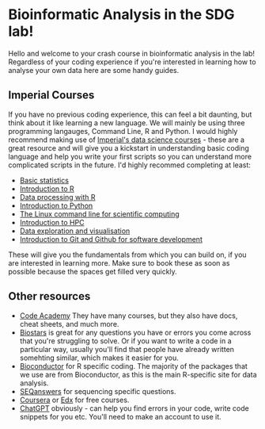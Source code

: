 # Bioinformatic Analysis in the SDG lab!

Hello and welcome to your crash course in bioinformatic analysis in the lab! Regardless of your coding experience if you're interested in learning how to analyse your own data here are some handy guides. 

## Imperial Courses
If you have no previous coding experience, this can feel a bit daunting, but think about it like learning a new language. We will mainly be using three programming langauges, Command Line, R and Python. I would highly recommend making use of [Imperial's data science courses](https://www.imperial.ac.uk/students/academic-support/graduate-school/professional-development/doctoral-students/research-computing-data-science/courses/) - these are a great resource and will give you a kickstart in understanding basic coding language and help you write your first scripts so you can understand more complicated scripts in the future. I'd highly recommed completing at least:

- [Basic statistics](https://www.imperial.ac.uk/students/academic-support/graduate-school/professional-development/doctoral-students/research-computing-data-science/courses/basic-statistics/)
- [Introduction to R](https://www.imperial.ac.uk/students/academic-support/graduate-school/professional-development/doctoral-students/research-computing-data-science/courses/r-programming/)
- [Data processing with R](https://www.imperial.ac.uk/students/academic-support/graduate-school/professional-development/doctoral-students/research-computing-data-science/courses/data-processing-with-r/)
- [Introduction to Python](https://www.imperial.ac.uk/students/academic-support/graduate-school/professional-development/doctoral-students/research-computing-data-science/courses/intro-to-python/)
- [The Linux command line for scientific computing](https://www.imperial.ac.uk/students/academic-support/graduate-school/professional-development/doctoral-students/research-computing-data-science/courses/linux-command-line-for-scientific-computing/)
- [Introduction to HPC](https://www.imperial.ac.uk/students/academic-support/graduate-school/professional-development/doctoral-students/research-computing-data-science/courses/introduction-to-hpc/)
- [Data exploration and visualisation](https://www.imperial.ac.uk/students/academic-support/graduate-school/professional-development/doctoral-students/research-computing-data-science/courses/data-exploration-visualisation/)
- [Introduction to Git and Github for software development](https://www.imperial.ac.uk/students/academic-support/graduate-school/professional-development/doctoral-students/research-computing-data-science/courses/introduction-to-using-git-and-github-for-software-development/)


These will give you the fundamentals from which you can build on, if you are interested in learning more. Make sure to book these as soon as possible because the spaces get filled very quickly. 

## Other resources
- [Code Academy](https://www.codecademy.com) They have many courses, but they also have docs, cheat sheets, and much more. 
- [Biostars](https://www.biostars.org) is great for any questions you have or errors you come across that you're struggling to solve. Or if you want to write a code in a particular way, usually you'll find that people have already written somehting similar, which makes it easier for you. 
- [Bioconductor](https://bioconductor.org) for R specific coding. The majority of the packages that we use are from Bioconductor, as this is the main R-specific site for data analysis. 
- [SEQanswers](https://www.seqanswers.com/forum/bioinformatics/bioinformatics-aa/70310-how-to-add-gfp-sequence-to-mouse-genome-for-mapping) for sequencing specific questions.  
- [Coursera](https://www.coursera.org) or [Edx](https://www.edx.org) for free courses. 
- [ChatGPT](https://openai.com/blog/chatgpt) obviously - can help you find errors in your code, write code snippets for you etc. You'll need to make an account to use it. 








